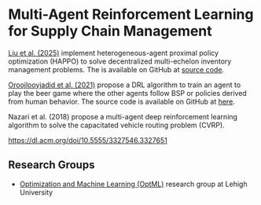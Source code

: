 # Multi-Agent Reinforcement Learning for Supply Chain Management

[Liu et al. (2025)](https://doi.org/10.1177/10591478241305863) implement heterogeneous-agent proximal policy optimization (HAPPO) to solve decentralized multi-echelon inventory management problems. The  is available on GitHub at [source code](https://github.com/xiaotianliu01/Multi-Agent-Deep-Reinforcement-Learning-on-Multi-Echelon-Inventory-Management).

[Oroojlooyjadid et al. (2021)](https://doi.org/10.1287/msom.2020.0939) propose a DRL algorithm to train an agent to play the beer game where the other agents follow BSP or policies derived from human behavior. The source code is available on GitHub at [here](https://github.com/OptMLGroup/DeepBeerInventory-RL). 

Nazari et al. (2018) propose a multi-agent deep reinforcement learning algorithm to solve the capacitated vehicle routing problem (CVRP). 

https://dl.acm.org/doi/10.5555/3327546.3327651


## Research Groups

- [Optimization and Machine Learning (OptML)](https://optml.lehigh.edu/) research group at Lehigh University